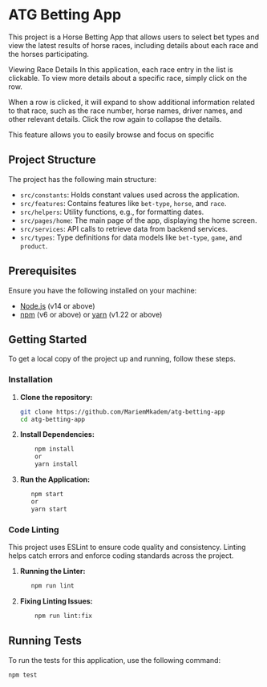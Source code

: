 # ATG Betting App

This project is a Horse Betting App that allows users to select bet types and view the latest results of horse races, including details about each race and the horses participating.

Viewing Race Details
In this application, each race entry in the list is clickable. To view more details about a specific race, simply click on the row.

When a row is clicked, it will expand to show additional information related to that race, such as the race number, horse names, driver names, and other relevant details. Click the row again to collapse the details.

This feature allows you to easily browse and focus on specific

## Project Structure

The project has the following main structure:

- `src/constants`: Holds constant values used across the application.
- `src/features`: Contains features like `bet-type`, `horse`, and `race`.
- `src/helpers`: Utility functions, e.g., for formatting dates.
- `src/pages/home`: The main page of the app, displaying the home screen.
- `src/services`: API calls to retrieve data from backend services.
- `src/types`: Type definitions for data models like `bet-type`, `game`, and `product`.

## Prerequisites

Ensure you have the following installed on your machine:

- [Node.js](https://nodejs.org/) (v14 or above)
- [npm](https://www.npmjs.com/) (v6 or above) or [yarn](https://yarnpkg.com/) (v1.22 or above)

## Getting Started

To get a local copy of the project up and running, follow these steps.

### Installation

1. **Clone the repository:**

   ```bash
   git clone https://github.com/MariemMkadem/atg-betting-app
   cd atg-betting-app

   ```

2. **Install Dependencies:**

   ```bash
       npm install
       or
       yarn install

   ```

3. **Run the Application:**
   ```bash
      npm start
      or
      yarn start
   ```

### Code Linting

This project uses ESLint to ensure code quality and consistency. Linting helps catch errors and enforce coding standards across the project.

1. **Running the Linter:**

   ```bash
      npm run lint

   ```

2. **Fixing Linting Issues:**

   ```bash
       npm run lint:fix
   ```

## Running Tests

To run the tests for this application, use the following command:

```bash
npm test
```
